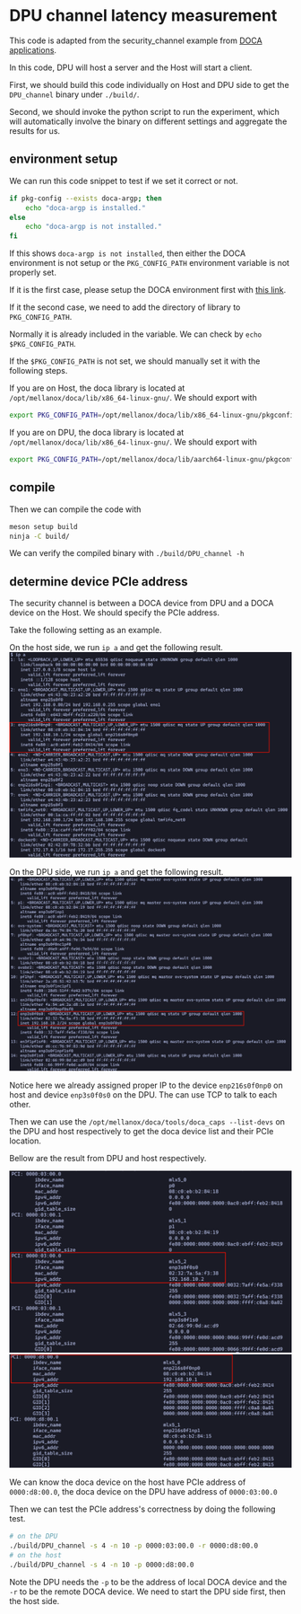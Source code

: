 # DPU channel latency measurement

This code is adapted from the security\_channel example from [DOCA applications](https://docs.nvidia.com/doca/sdk/nvidia+doca+secure+channel+application+guide/index.html).

In this code, DPU will host a server and the Host will start a client.

First, we should build this code individually on Host and DPU side to get the `DPU_channel` binary under `./build/`.

Second, we should invoke the python script to run the experiment, which will automatically involve the binary on different settings and aggregate the results for us.

## environment setup

We can run this code snippet to test if we set it correct or not.

```bash
if pkg-config --exists doca-argp; then
    echo "doca-argp is installed."
else
    echo "doca-argp is not installed."
fi

```

If this shows `doca-argp is not installed`, then either the DOCA environment is not setup or the `PKG_CONFIG_PATH` environment variable is not properly set.

If it is the first case, please setup the DOCA environment first with [this link](https://docs.nvidia.com/doca/sdk/nvidia+doca+installation+guide+for+linux/index.html).

If it the second case, we need to add the directory of library to `PKG_CONFIG_PATH`.

Normally it is already included in the variable. We can check by `echo $PKG_CONFIG_PATH`.

If the `$PKG_CONFIG_PATH` is not set, we should manually set it with the following steps.

If you are on Host, the doca library is located at `/opt/mellanox/doca/lib/x86_64-linux-gnu/`.
We should export with

```bash
export PKG_CONFIG_PATH=/opt/mellanox/doca/lib/x86_64-linux-gnu/pkgconfig/:$PKG_CONFIG_PATH
```

If you are on DPU, the doca library is located at `/opt/mellanox/doca/lib/x86_64-linux-gnu/`.
We should export with

```bash
export PKG_CONFIG_PATH=/opt/mellanox/doca/lib/aarch64-linux-gnu/pkgconfig/:$PKG_CONFIG_PATH
```


## compile

Then we can compile the code with

```bash
meson setup build
ninja -C build/

```

We can verify the compiled binary with `./build/DPU_channel -h`

## determine device PCIe address

The security channel is between a DOCA device from DPU and a DOCA device on the Host.
We should specify the PCIe address.

Take the following setting as an example.

On the host side, we run `ip a` and get the following result.
![result](../../docs/figures/ipa_host.png)

On the DPU side, we run `ip a` and get the following result.
![result](../../docs/figures/ipa_dpu.png)

Notice here we already assigned proper IP to the device `enp216s0f0np0` on host and device `enp3s0f0s0` on the DPU. The can use TCP to talk to each other.

Then we can use the `/opt/mellanox/doca/tools/doca_caps --list-devs` on the DPU and host respectively to get the doca device list and their PCIe location.

Bellow are the result from DPU and host respectively.

![](../../docs/figures/dpu_device_cap.png)
![](../../docs/figures/host_device_cap.png)

We can know the doca device on the host have PCIe address of `0000:d8:00.0`, the doca device on the DPU have address of `0000:03:00.0`

Then we can test the PCIe address's correctness by doing the following test.

```bash
# on the DPU
./build/DPU_channel -s 4 -n 10 -p 0000:03:00.0 -r 0000:d8:00.0
# on the host
./build/DPU_channel -s 4 -n 10 -p 0000:d8:00.0
```

Note the DPU needs the `-p` to be the address of local DOCA device and the `-r` to be the remote DOCA device.
We need to start the DPU side first, then the host side.


